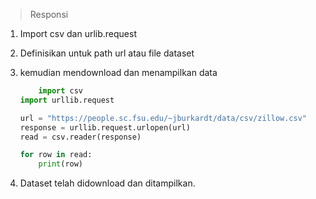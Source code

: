 > Responsi

1. Import csv dan urlib.request
2. Definisikan untuk  path url atau file dataset
3. kemudian mendownload dan menampilkan data
    ```python
        import csv
    import urllib.request

    url = "https://people.sc.fsu.edu/~jburkardt/data/csv/zillow.csv"
    response = urllib.request.urlopen(url)
    read = csv.reader(response)

    for row in read:
        print(row)
    ```

4. Dataset telah didownload dan ditampilkan.